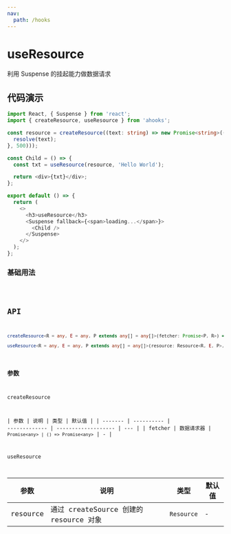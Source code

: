 ```yaml
---
nav:
  path: /hooks
---
```


# useResource

利用 Suspense 的挂起能力做数据请求

## 代码演示

```typescript
import React, { Suspense } from 'react';
import { createResource, useResource } from 'ahooks';

const resource = createResource((text: string) => new Promise<string>((resolve) => setTimeout(() => {
  resolve(text);
}, 500)));

const Child = () => {
  const txt = useResource(resource, 'Hello World');

  return <div>{txt}</div>;
};

export default () => {
  return (
    <>
      <h3>useResource</h3>
      <Suspense fallback={<span>loading...</span>}>
        <Child />
      </Suspense>
    </>
  );
};
```

### 基础用法

<code src="./demo/demo1.tsx" />

## API

```typescript
createResource<R = any, E = any, P extends any[] = any[]>(fetcher: Promise<P, R>) => Resource<R, E, P>

useResource<R = any, E = any, P extends any[] = any[]>(resource: Resource<R, E, P>, ...args: P) => R;
```

### 参数

createResource

| 参数    | 说明       | 类型          | 默认值              |
| ------- | ---------- | ------------- | ------------------- | --- |
| fetcher | 数据请求器 | `Promise<any> | () => Promise<any>` | -   |

useResource

| 参数     | 说明                                   | 类型       | 默认值 |
| -------- | -------------------------------------- | ---------- | ------ |
| resource | 通过 createSource 创建的 resource 对象 | `Resource` | -      |
